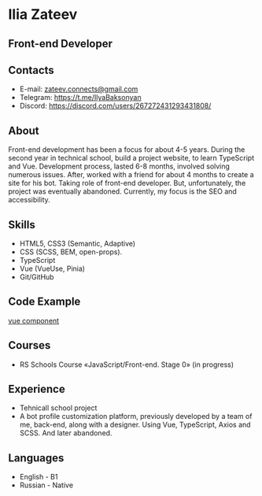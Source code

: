 # Ilia Zateev

## Front-end Developer

## Contacts

- E-mail: zateev.connects@gmail.com
- Telegram: https://t.me/IlyaBaksonyan
- Discord: https://discord.com/users/267272431293431808/

## About

Front-end development has been a focus for about 4-5 years. During the second year in technical school, build a project website, to learn TypeScript and Vue. Development process, lasted 6-8 months, involved solving numerous issues. After, worked with a friend for about 4 months to create a site for his bot. Taking role of front-end developer. But, unfortunately, the project was eventually abandoned. Currently, my focus is the SEO and accessibility.

## Skills

- HTML5, CSS3 (Semantic, Adaptive)
- CSS (SCSS, BEM, open-props).
- TypeScript
- Vue (VueUse, Pinia)
- Git/GitHub

## Code Example

[vue component](https://ray.so/hQ12mhi)

## Courses

- RS Schools Course «JavaScript/Front-end. Stage 0» (in progress)

## Experience

- Tehnicall school project
- A bot profile customization platform, previously developed by a team of me, back-end, along with a designer. Using Vue, TypeScript, Axios and SCSS. And later abandoned.

## Languages

- English - B1
- Russian - Native
